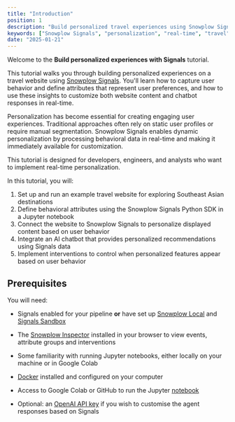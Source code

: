 ```yaml
---
title: "Introduction"
position: 1
description: "Build personalized travel experiences using Snowplow Signals to customize content and chatbot responses based on real-time user behavior."
keywords: ["Snowplow Signals", "personalization", "real-time", "travel", "chatbot", "attributes"]
date: "2025-01-21"
---
```


Welcome to the **Build personalized experiences with Signals** tutorial.

This tutorial walks you through building personalized experiences on a travel website using [Snowplow Signals](/docs/signals/). You'll learn how to capture user behavior and define attributes that represent user preferences, and how to use these insights to customize both website content and chatbot responses in real-time.

Personalization has become essential for creating engaging user experiences. Traditional approaches often rely on static user profiles or require manual segmentation. Snowplow Signals enables dynamic personalization by processing behavioral data in real-time and making it immediately available for customization.

This tutorial is designed for developers, engineers, and analysts who want to implement real-time personalization.

In this tutorial, you will:

1. Set up and run an example travel website for exploring Southeast Asian destinations
2. Define behavioral attributes using the Snowplow Signals Python SDK in a Jupyter notebook
3. Connect the website to Snowplow Signals to personalize displayed content based on user behavior
4. Integrate an AI chatbot that provides personalized recommendations using Signals data
5. Implement interventions to control when personalized features appear based on user behavior


## Prerequisites

You will need:
- Signals enabled for your pipeline **or** have set up [Snowplow Local](https://github.com/snowplow-incubator/snowplow-local) and [Signals Sandbox](https://try-signals.snowplow.io/dashboard)
- The [Snowplow Inspector](https://chromewebstore.google.com/detail/snowplow-inspector/maplkdomeamdlngconidoefjpogkmljm?hl=en) installed in your browser to view events, attribute groups and interventions
- Some familiarity with running Jupyter notebooks, either locally on your machine or in Google Colab
- [Docker](https://www.docker.com/) installed and configured on your computer
- Access to Google Colab or GitHub to run the Jupyter [notebook](https://colab.research.google.com/github/snowplow/documentation/blob/main/tutorials/signals-bdp/signals.ipynb)

- Optional: an [OpenAI API key](https://platform.openai.com/api-keys) if you wish to customise the agent responses based on Signals
